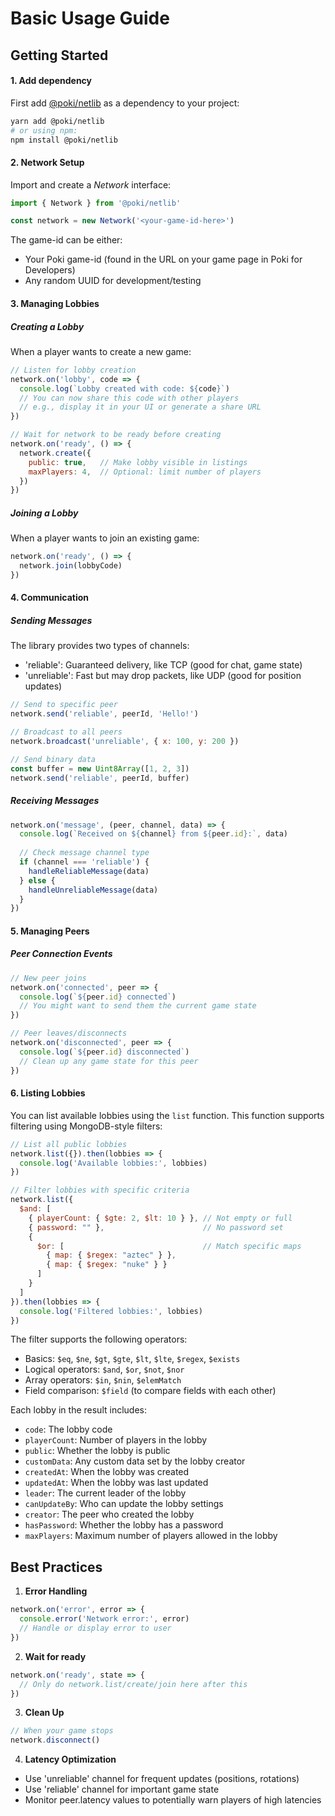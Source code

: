 # Basic Usage Guide

## Getting Started

#### 1. Add dependency
First add [@poki/netlib](https://www.npmjs.com/package/@poki/netlib) as a dependency to your project:
```sh
yarn add @poki/netlib
# or using npm:
npm install @poki/netlib
```

#### 2. Network Setup
Import and create a _Network_ interface:
```js
import { Network } from '@poki/netlib'

const network = new Network('<your-game-id-here>')
```
The game-id can be either:
- Your Poki game-id (found in the URL on your game page in Poki for Developers)
- Any random UUID for development/testing

#### 3. Managing Lobbies

##### Creating a Lobby
When a player wants to create a new game:
```js
// Listen for lobby creation
network.on('lobby', code => {
  console.log(`Lobby created with code: ${code}`)
  // You can now share this code with other players
  // e.g., display it in your UI or generate a share URL
})

// Wait for network to be ready before creating
network.on('ready', () => {
  network.create({
    public: true,   // Make lobby visible in listings
    maxPlayers: 4,  // Optional: limit number of players
  })
})
```

##### Joining a Lobby
When a player wants to join an existing game:
```js
network.on('ready', () => {
  network.join(lobbyCode)
})
```

#### 4. Communication

##### Sending Messages
The library provides two types of channels:
- 'reliable': Guaranteed delivery, like TCP (good for chat, game state)
- 'unreliable': Fast but may drop packets, like UDP (good for position updates)

```js
// Send to specific peer
network.send('reliable', peerId, 'Hello!')

// Broadcast to all peers
network.broadcast('unreliable', { x: 100, y: 200 })

// Send binary data
const buffer = new Uint8Array([1, 2, 3])
network.send('reliable', peerId, buffer)
```

##### Receiving Messages
```js
network.on('message', (peer, channel, data) => {
  console.log(`Received on ${channel} from ${peer.id}:`, data)
  
  // Check message channel type
  if (channel === 'reliable') {
    handleReliableMessage(data)
  } else {
    handleUnreliableMessage(data)
  }
})
```

#### 5. Managing Peers

##### Peer Connection Events
```js
// New peer joins
network.on('connected', peer => {
  console.log(`${peer.id} connected`)
  // You might want to send them the current game state
})

// Peer leaves/disconnects
network.on('disconnected', peer => {
  console.log(`${peer.id} disconnected`)
  // Clean up any game state for this peer
})
```

#### 6. Listing Lobbies
You can list available lobbies using the `list` function. This function supports filtering using MongoDB-style filters:

```js
// List all public lobbies
network.list({}).then(lobbies => {
  console.log('Available lobbies:', lobbies)
})

// Filter lobbies with specific criteria
network.list({
  $and: [
    { playerCount: { $gte: 2, $lt: 10 } }, // Not empty or full
    { password: "" },                      // No password set
    { 
      $or: [                               // Match specific maps
        { map: { $regex: "aztec" } },
        { map: { $regex: "nuke" } }
      ]
    }
  ]
}).then(lobbies => {
  console.log('Filtered lobbies:', lobbies)
})
```

The filter supports the following operators:
- Basics: `$eq`, `$ne`, `$gt`, `$gte`, `$lt`, `$lte`, `$regex`, `$exists`
- Logical operators: `$and`, `$or`, `$not`, `$nor`
- Array operators: `$in`, `$nin`, `$elemMatch`
- Field comparison: `$field` (to compare fields with each other)

Each lobby in the result includes:
- `code`: The lobby code
- `playerCount`: Number of players in the lobby
- `public`: Whether the lobby is public
- `customData`: Any custom data set by the lobby creator
- `createdAt`: When the lobby was created
- `updatedAt`: When the lobby was last updated
- `leader`: The current leader of the lobby
- `canUpdateBy`: Who can update the lobby settings
- `creator`: The peer who created the lobby
- `hasPassword`: Whether the lobby has a password
- `maxPlayers`: Maximum number of players allowed in the lobby

## Best Practices

1. **Error Handling**
```js
network.on('error', error => {
  console.error('Network error:', error)
  // Handle or display error to user
})
```

2. **Wait for ready**
```js
network.on('ready', state => {
  // Only do network.list/create/join here after this
})
```

3. **Clean Up**
```js
// When your game stops
network.disconnect()
```

4. **Latency Optimization**
- Use 'unreliable' channel for frequent updates (positions, rotations)
- Use 'reliable' channel for important game state
- Monitor peer.latency values to potentially warn players of high latencies
